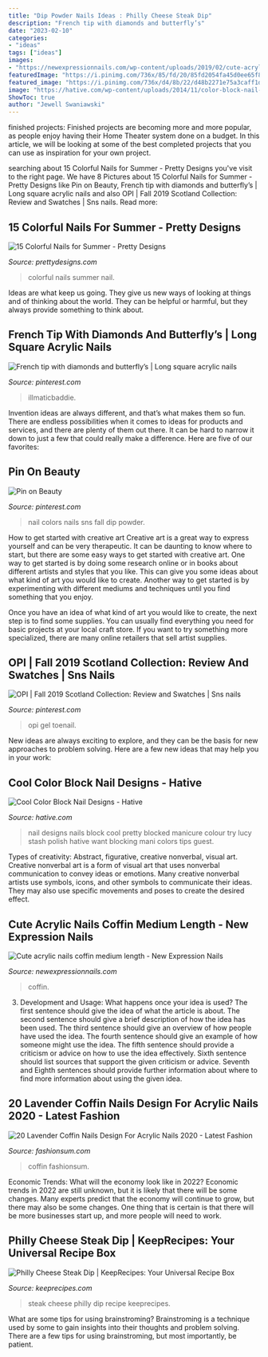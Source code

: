 ```yaml
---
title: "Dip Powder Nails Ideas : Philly Cheese Steak Dip"
description: "French tip with diamonds and butterfly’s"
date: "2023-02-10"
categories:
- "ideas"
tags: ["ideas"]
images:
- "https://newexpressionnails.com/wp-content/uploads/2019/02/cute-acrylic-nails-coffin-medium-length-1.jpg"
featuredImage: "https://i.pinimg.com/736x/85/fd/20/85fd2054fa45d0ee65f8853b18f67808.jpg"
featured_image: "https://i.pinimg.com/736x/d4/8b/22/d48b2271e75a3caff1dde20a74b65de8--fall-nail-colors-sns-nails.jpg"
image: "https://hative.com/wp-content/uploads/2014/11/color-block-nail-designs/9-color-block-nail-designs.jpg"
ShowToc: true
author: "Jewell Swaniawski"
---
```



finished projects:
Finished projects are becoming more and more popular, as people enjoy having their Home Theater system done on a budget. In this article, we will be looking at some of the best completed projects that you can use as inspiration for your own project.

	

		
searching about 15 Colorful Nails for Summer - Pretty Designs you've visit to the right page. We have 8 Pictures about 15 Colorful Nails for Summer - Pretty Designs like Pin on Beauty, French tip with diamonds and butterfly’s | Long square acrylic nails and also OPI | Fall 2019 Scotland Collection: Review and Swatches | Sns nails. Read more:
		
    
## 15 Colorful Nails For Summer - Pretty Designs

<img loading=lazy src="https://www.prettydesigns.com/wp-content/uploads/2014/07/Colorful-Marble-Nails.jpg" onerror="this.onerror=null;this.src='https://tse1.mm.bing.net/th?id=OIP.UQxesVd09G_-49GucX0KzAHaJ7&amp;pid=15.1';" alt="15 Colorful Nails for Summer - Pretty Designs">

_Source: prettydesigns.com_

>colorful nails summer nail. 

	

Ideas are what keep us going. They give us new ways of looking at things and of thinking about the world. They can be helpful or harmful, but they always provide something to think about.

    
## French Tip With Diamonds And Butterfly’s | Long Square Acrylic Nails

<img loading=lazy src="https://i.pinimg.com/736x/85/fd/20/85fd2054fa45d0ee65f8853b18f67808.jpg" onerror="this.onerror=null;this.src='https://tse4.mm.bing.net/th?id=OIP.igcX8RX4QL9_Rx3FKf_LXAHaHU&amp;pid=15.1';" alt="French tip with diamonds and butterfly’s | Long square acrylic nails">

_Source: pinterest.com_

>illmaticbaddie. 

	

Invention ideas are always different, and that’s what makes them so fun. There are endless possibilities when it comes to ideas for products and services, and there are plenty of them out there. It can be hard to narrow it down to just a few that could really make a difference. Here are five of our favorites: 

    
## Pin On Beauty

<img loading=lazy src="https://i.pinimg.com/736x/d4/8b/22/d48b2271e75a3caff1dde20a74b65de8--fall-nail-colors-sns-nails.jpg" onerror="this.onerror=null;this.src='https://tse3.mm.bing.net/th?id=OIP.A43i-IMbUY9FS00zP7z2swHaNK&amp;pid=15.1';" alt="Pin on Beauty">

_Source: pinterest.com_

>nail colors nails sns fall dip powder. 

	

How to get started with creative art
Creative art is a great way to express yourself and can be very therapeutic. It can be daunting to know where to start, but there are some easy ways to get started with creative art.
One way to get started is by doing some research online or in books about different artists and styles that you like. This can give you some ideas about what kind of art you would like to create. Another way to get started is by experimenting with different mediums and techniques until you find something that you enjoy.

Once you have an idea of what kind of art you would like to create, the next step is to find some supplies. You can usually find everything you need for basic projects at your local craft store. If you want to try something more specialized, there are many online retailers that sell artist supplies.

    
## OPI | Fall 2019 Scotland Collection: Review And Swatches | Sns Nails

<img loading=lazy src="https://i.pinimg.com/736x/70/7d/53/707d532ecd26ffaefd1bb597875a42ef.jpg" onerror="this.onerror=null;this.src='https://tse3.mm.bing.net/th?id=OIP.40EUP4V8Qskb8p-n62ASKwHaHa&amp;pid=15.1';" alt="OPI | Fall 2019 Scotland Collection: Review and Swatches | Sns nails">

_Source: pinterest.com_

>opi gel toenail. 

	

New ideas are always exciting to explore, and they can be the basis for new approaches to problem solving. Here are a few new ideas that may help you in your work: 

    
## Cool Color Block Nail Designs - Hative

<img loading=lazy src="https://hative.com/wp-content/uploads/2014/11/color-block-nail-designs/9-color-block-nail-designs.jpg" onerror="this.onerror=null;this.src='https://tse2.mm.bing.net/th?id=OIP.YcCd4az02rKGJNTPTYhTfAHaHa&amp;pid=15.1';" alt="Cool Color Block Nail Designs - Hative">

_Source: hative.com_

>nail designs nails block cool pretty blocked manicure colour try lucy stash polish hative want blocking mani colors tips guest. 

	

Types of creativity: Abstract, figurative, creative nonverbal, visual art.
Creative nonverbal art is a form of visual art that uses nonverbal communication to convey ideas or emotions. Many creative nonverbal artists use symbols, icons, and other symbols to communicate their ideas. They may also use specific movements and poses to create the desired effect.

    
## Cute Acrylic Nails Coffin Medium Length - New Expression Nails

<img loading=lazy src="https://newexpressionnails.com/wp-content/uploads/2019/02/cute-acrylic-nails-coffin-medium-length-1.jpg" onerror="this.onerror=null;this.src='https://tse1.mm.bing.net/th?id=OIP.FqHWFtlx-SHj6Y25ImaoUgHaNK&amp;pid=15.1';" alt="Cute acrylic nails coffin medium length - New Expression Nails">

_Source: newexpressionnails.com_

>coffin. 

	

3. Development and Usage: What happens once your idea is used?
The first sentence should give the idea of what the article is about. The second sentence should give a brief description of how the idea has been used. The third sentence should give an overview of how people have used the idea. The fourth sentence should give an example of how someone might use the idea. The fifth sentence should provide a criticism or advice on how to use the idea effectively. Sixth sentence should list sources that support the given criticism or advice. Seventh and Eighth sentences should provide further information about where to find more information about using the given idea.

    
## 20 Lavender Coffin Nails Design For Acrylic Nails 2020 - Latest Fashion

<img loading=lazy src="https://fashionsum.com/wp-content/uploads/2020/04/20-2.jpg" onerror="this.onerror=null;this.src='https://tse3.mm.bing.net/th?id=OIP.D1lfQkeKdCTXJk4ttg_CWwHaKk&amp;pid=15.1';" alt="20 Lavender Coffin Nails Design For Acrylic Nails 2020 - Latest Fashion">

_Source: fashionsum.com_

>coffin fashionsum. 

	

Economic Trends: What will the economy look like in 2022?
Economic trends in 2022 are still unknown, but it is likely that there will be some changes. Many experts predict that the economy will continue to grow, but there may also be some changes. One thing that is certain is that there will be more businesses start up, and more people will need to work.

    
## Philly Cheese Steak Dip | KeepRecipes: Your Universal Recipe Box

<img loading=lazy src="https://keeprecipes.com/sites/keeprecipes/files/philly-cheese-steak-dip.jpg" onerror="this.onerror=null;this.src='https://tse3.mm.bing.net/th?id=OIP.hMSrcrrN-pyX5UZq3tzMQgHaLH&amp;pid=15.1';" alt="Philly Cheese Steak Dip | KeepRecipes: Your Universal Recipe Box">

_Source: keeprecipes.com_

>steak cheese philly dip recipe keeprecipes. 

	

What are some tips for using brainstroming?
Brainstroming is a technique used by some to gain insights into their thoughts and problem solving. There are a few tips for using brainstroming, but most importantly, be patient.

